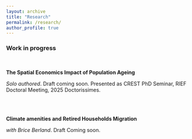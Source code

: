 ```yaml
---
layout: archive
title: "Research"
permalink: /research/
author_profile: true
---
```


### Work in progress

<br>

**The Spatial Economics Impact of Population Ageing**

*Solo authored*. Draft coming soon. Presented as CREST PhD Seminar, RIEF Doctoral Meeting, 2025 Doctorissimes.


<br>
<br>

**Climate amenities and Retired Households Migration**

*with Brice Berland*. Draft Coming soon.
